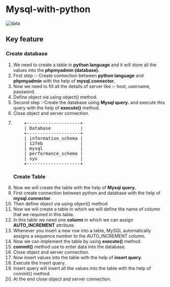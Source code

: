 # Mysql-with-python  
![data](https://user-images.githubusercontent.com/47202519/52996907-f5563980-3444-11e9-815e-bea5b05f3079.jpg)
## Key feature
### Create database
<ol>
<li>We need to create a table in <strong>python language</strong> and it will store all the values into the <strong>phpmyadmin (database).</strong></li>
<li>First step :- Create connection between <strong>python language</strong> and <strong>phpmyadmin</strong> with the help of <strong>mysql.connector.</strong></li>
<li>Now we need to fill all the details of server like :- host, username, password.</li>
<li>Define object via using object() method.</li>  
<li>Second step :-Create the database using <strong>Mysql query.</strong> and execute this query with the help of <strong>execute()</strong> method. </li>
<li>Close object and server connection.</li>
<li> <pre>    +--------------------+
    | Database           |
    +--------------------+
    | information_schema |
    | 12feb              |
    | mysql              |
    | performance_schema |
    | sys                |
    +--------------------+  </pre></li>

  
### Create Table 
<li>Now we will create the table with the help of <strong>Mysql query.</strong></li>
<li>First create connection between python and database with the help of <strong>mysql.connector</strong>. </li>
<li>Then define object via using object() method</li> 
<li>Now we will create a table in which we will define the name of column that we required in this table. </li>
<li>In this table we need one <strong>column</strong> in which we can assign <strong>AUTO_INCREMENT</strong> attribute.</li>
<li>Whenever you insert a new row into a table, MySQL automatically assigns a sequence number to the AUTO_INCREMENT column.</li>
<li>Now we can implement the table by using <strong>execute()</strong> method.</li>
<li><strong>commit()</strong> method use to enter data into the database.</li>
<li>Close object and server connection.</li>
<li>Now insert values into the table with the help of <strong>insert query.</strong></li>
<li>Execute the insert query. </li>
<li>Insert query will insert all the values into the table with the help of commit() method.</li>
<li>At the end close object and server connection.</li>
</ol>
